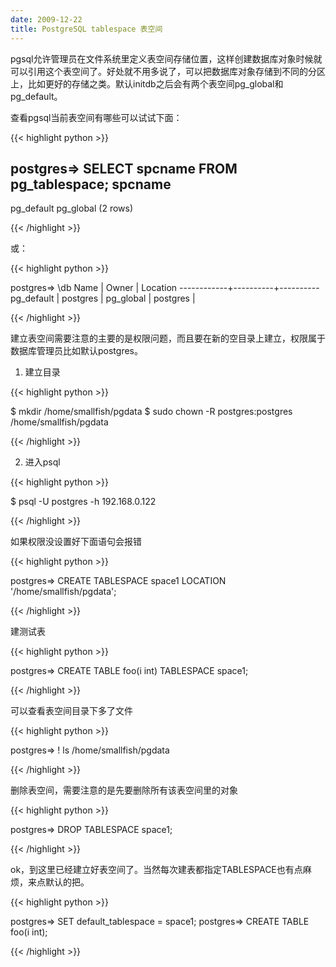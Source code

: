 ```yaml
---
date: 2009-12-22
title: PostgreSQL tablespace 表空间
---
```


pgsql允许管理员在文件系统里定义表空间存储位置，这样创建数据库对象时候就可以引用这个表空间了。好处就不用多说了，可以把数据库对象存储到不同的分区上，比如更好的存储之类。默认initdb之后会有两个表空间pg_global和pg_default。

查看pgsql当前表空间有哪些可以试试下面：

{{< highlight python >}}

postgres=> SELECT spcname FROM pg_tablespace;
  spcname
------------
 pg_default
 pg_global
(2 rows)

{{< /highlight >}}

或：

{{< highlight python >}}

postgres=> \db
    Name    |  Owner   | Location
------------+----------+----------
 pg_default | postgres |
 pg_global  | postgres |

{{< /highlight >}}

建立表空间需要注意的主要的是权限问题，而且要在新的空目录上建立，权限属于数据库管理员比如默认postgres。

1. 建立目录

{{< highlight python >}}

$ mkdir /home/smallfish/pgdata
$ sudo chown -R postgres:postgres /home/smallfish/pgdata

{{< /highlight >}}

2. 进入psql

{{< highlight python >}}

$ psql -U postgres -h 192.168.0.122

{{< /highlight >}}

如果权限没设置好下面语句会报错

{{< highlight python >}}

postgres=> CREATE TABLESPACE space1 LOCATION '/home/smallfish/pgdata';

{{< /highlight >}}

建测试表

{{< highlight python >}}

postgres=> CREATE TABLE foo(i int) TABLESPACE space1;

{{< /highlight >}}

可以查看表空间目录下多了文件

{{< highlight python >}}

postgres=> \! ls /home/smallfish/pgdata

{{< /highlight >}}

删除表空间，需要注意的是先要删除所有该表空间里的对象

{{< highlight python >}}

postgres=> DROP TABLESPACE space1;

{{< /highlight >}}

ok，到这里已经建立好表空间了。当然每次建表都指定TABLESPACE也有点麻烦，来点默认的把。

{{< highlight python >}}

postgres=> SET default_tablespace = space1;
postgres=> CREATE TABLE foo(i int);

{{< /highlight >}}


